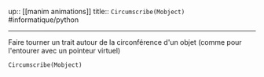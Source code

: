 up:: [[manim animations]] 
title:: `Circumscribe(Mobject)`
#informatique/python 

---

Faire tourner un trait autour de la circonférence d'un objet (comme pour l'entourer avec un pointeur virtuel)

```python
Circumscribe(Mobject)
```
